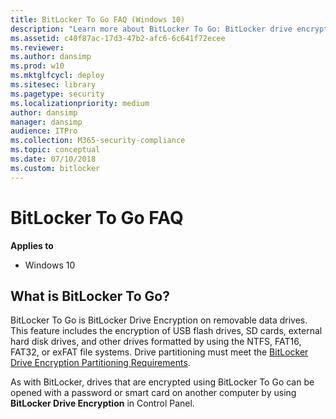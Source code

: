 ```yaml
---
title: BitLocker To Go FAQ (Windows 10)
description: "Learn more about BitLocker To Go: BitLocker drive encryption for removable drives."
ms.assetid: c40f87ac-17d3-47b2-afc6-6c641f72ecee
ms.reviewer: 
ms.author: dansimp
ms.prod: w10
ms.mktglfcycl: deploy
ms.sitesec: library
ms.pagetype: security
ms.localizationpriority: medium
author: dansimp
manager: dansimp
audience: ITPro
ms.collection: M365-security-compliance
ms.topic: conceptual
ms.date: 07/10/2018
ms.custom: bitlocker
---
```


# BitLocker To Go FAQ

**Applies to**
-   Windows 10

## What is BitLocker To Go?

BitLocker To Go is BitLocker Drive Encryption on removable data drives. This feature includes the encryption of USB flash drives, SD cards, external hard disk drives, and other drives formatted by using the NTFS, FAT16, FAT32, or exFAT file systems. Drive partitioning must meet the [BitLocker Drive Encryption Partitioning Requirements](https://docs.microsoft.com/windows-hardware/manufacture/desktop/bitlocker-drive-encryption#bitlocker-drive-encryption-partitioning-requirements).

As with BitLocker, drives that are encrypted using BitLocker To Go can be opened with a password or smart card on another computer by using **BitLocker Drive Encryption** in Control Panel. 

